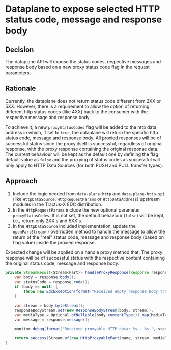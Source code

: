 # Dataplane to expose selected HTTP status code, message and response body

## Decision

The dataplane API will expose the status codes, respective messages and response body based on a new proxy status code flag in the request parameters. 

## Rationale

Currently, the dataplane does not return status code different from 2XX or 5XX. However, there is a requirement to allow the option of returning different http status codes (like 4XX) back to the consumer with the respective message and response body.

To achieve it, a new `proxyStatusCodes` flag will be added to the http data address in which, if set to `true`, the dataplane will return the specific http status code, message and response body. All proxied responses will be of successful status since the proxy itself is successful, regardless of original response, with the proxy response containing the original response data.
The current behaviour will be kept as the default one by defining the flag default value as `false` and the proxying of status codes as successful will only apply to HTTP Data Sources (for both PUSH and PULL transfer types).

## Approach

1. Include the logic needed from `data-plane-http` and `data-plane-http-spi` (like `HttpDataSource`, `HttpRequestParams` or `HttpDataAddress`) upstream modules in the Tractus-X EDC distribution. 
2. In the `HttpRequestParams` include the new optional parameter `proxyStatusCodes`. If is not set, the default behaviour (`false`) will be kept, i.e., return only 2XX's and 5XX's.
3. In the `HttpDataSource` included implementation, update the `openPartStream()` overridden method to handle the message to allow the return of the "real" status code, message and response body (based on flag value) inside the proxied response.

Expected change will be applied on a handle proxy method that. The proxy response will be of successful status with the respective content containing the original status code, message and response body.
```java
private StreamResult<Stream<Part>> handleProxyResponse(Response response) {
    var body = response.body();
    var statusCode = response.code();
    if (body == null) {
        throw new EdcException(format("Received empty response body transferring HTTP data for request %s: %s", requestId, statusCode));
    }

    var stream = body.byteStream();
    responseBodyStream.set(new ResponseBodyStream(body, stream));
    var mediaType = Optional.ofNullable(body.contentType()).map(MediaType::toString).orElse(OCTET_STREAM);
    var message = response.message();

    monitor.debug(format("Received proxyable HTTP data: %s - %s.", statusCode, message));

    return success(Stream.of(new HttpProxyablePart(name, stream, mediaType, statusCode, message)));
}
```
